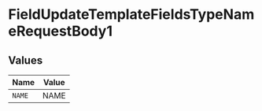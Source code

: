 # FieldUpdateTemplateFieldsTypeNameRequestBody1


## Values

| Name   | Value  |
| ------ | ------ |
| `NAME` | NAME   |